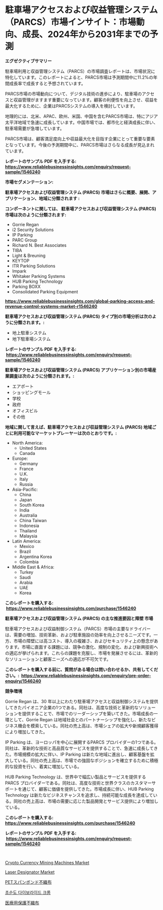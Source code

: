 <p><h1>駐車場アクセスおよび収益管理システム（PARCS）市場インサイト：市場動向、成長、2024年から2031年までの予測</h1></p><p><strong>エグゼクティブサマリー</strong></p>
<p><p>駐車場利用と収益管理システム（PARCS）の市場調査レポートは、市場状況に特化しています。このレポートによると、PARCS市場は予測期間中に11.2%の年間成長率で成長すると予想されています。</p><p>PARCS市場の市場動向について、デジタル技術の進歩により、駐車場のアクセスと収益管理がますます重要になっています。顧客の利便性を向上させ、収益を最大化するために、企業はPARCSシステムの導入を検討しています。</p><p>地理的には、北米、APAC、欧州、米国、中国を含むPARCS市場は、特にアジア太平洋地域で急速に成長しています。中国市場では、都市化と経済成長に伴い、駐車場需要が急増しています。</p><p>PARCS市場は、顧客満足度向上や収益最大化を目指す企業にとって重要な要素となっています。今後の予測期間中に、PARCS市場はさらなる成長が見込まれています。</p></p>
<p><strong>レポートのサンプル PDF を入手する: <a href="https://www.reliablebusinessinsights.com/enquiry/request-sample/1546240">https://www.reliablebusinessinsights.com/enquiry/request-sample/1546240</a></strong></p>
<p><strong>市場セグメンテーション:</strong></p>
<p><strong> 駐車場アクセスおよび収益管理システム (PARCS) 市場はさらに概要、展開、アプリケーション、地域に分類されます :</strong></p>
<p><strong>コンポーネントに関しては、 駐車場アクセスおよび収益管理システム (PARCS) 市場は次のように分類されます: &nbsp;</strong></p>
<p><ul><li>Gorrie Regan</li><li>i2 Security Solutions</li><li>IP Parking</li><li>PARC Group</li><li>Richard N. Best Associates</li><li>TIBA</li><li>Light & Breuning</li><li>KEYTOP</li><li>ITR Parking Solutions</li><li>Impark</li><li>Whitaker Parking Systems</li><li>HUB Parking Technology</li><li>Parking BOXX</li><li>Consolidated Parking Equipment</li></ul></p>
<p><strong><a href="https://www.reliablebusinessinsights.com/global-parking-access-and-revenue-control-systems-market-r1546240">https://www.reliablebusinessinsights.com/global-parking-access-and-revenue-control-systems-market-r1546240</a></strong></p>
<p><strong> 駐車場アクセスおよび収益管理システム (PARCS) タイプ別の市場分析は次のように分類されます。:</strong></p>
<p><ul><li>地上駐車システム</li><li>地下駐車場システム</li></ul></p>
<p><strong>レポートのサンプル PDF を入手する: &nbsp;<a href="https://www.reliablebusinessinsights.com/enquiry/request-sample/1546240">https://www.reliablebusinessinsights.com/enquiry/request-sample/1546240</a></strong></p>
<p><strong> 駐車場アクセスおよび収益管理システム (PARCS) アプリケーション別の市場産業調査は次のように分類されます。:</strong></p>
<p><ul><li>エアポート</li><li>ショッピングモール</li><li>学校</li><li>政府</li><li>オフィスビル</li><li>その他</li></ul></p>
<p><strong>地域に関して言えば、駐車場アクセスおよび収益管理システム (PARCS) 地域ごとに利用可能なマーケットプレーヤーは次のとおりです。:</strong></p>
<p><ul>
    <li>
        North America:
        <ul>
            <li>United States</li>
            <li>Canada</li>
        </ul>
    </li>
    <li>
        Europe:
        <ul>
            <li>Germany</li>
            <li>France</li>
            <li>U.K.</li>
            <li>Italy</li>
            <li>Russia</li>
        </ul>
    </li>
    <li>
        Asia-Pacific:
        <ul>
            <li>China</li>
            <li>Japan</li>
            <li>South Korea</li>
            <li>India</li>
            <li>Australia</li>
            <li>China Taiwan</li>
            <li>Indonesia</li>
            <li>Thailand</li>
            <li>Malaysia</li>
        </ul>
    </li>
    <li>
        Latin America:
        <ul>
            <li>Mexico</li>
            <li>Brazil</li>
            <li>Argentina Korea</li>
            <li>Colombia</li>
        </ul>
    </li>
    <li>
        Middle East & Africa:
        <ul>
            <li>Turkey</li>
            <li>Saudi</li>
            <li>Arabia</li>
            <li>UAE</li>
            <li>Korea</li>
        </ul>
    </li>
    </ul></p>
<p><strong>このレポートを購入する: &nbsp;<a href="https://www.reliablebusinessinsights.com/purchase/1546240">https://www.reliablebusinessinsights.com/purchase/1546240</a></strong></p>
<p><strong>駐車場アクセスおよび収益管理システム (PARCS) の主な推進要因と障壁 市場</strong></p>
<p><p>駐車場アクセスおよび収益制御システム（PARCS）市場の主要なドライバーは、需要の増加、技術革新、および駐車施設の効率を向上させるニーズです。一方、市場の障壁には高コスト、導入の複雑さ、およびセキュリティ上の懸念があります。市場に直面する課題には、競争の激化、規制の変化、および新興技術への適応が挙げられます。これらの課題を克服し、市場を発展させるには、革新的なソリューションと顧客ニーズへの適応が不可欠です。</p></p>
<p><strong>このレポートを購入する前に、質問がある場合は問い合わせるか、共有してください。:&nbsp; <a href="https://www.reliablebusinessinsights.com/enquiry/pre-order-enquiry/1546240">https://www.reliablebusinessinsights.com/enquiry/pre-order-enquiry/1546240</a></strong></p>
<p><strong>競争環境</strong></p>
<p><p>Gorrie Regan は、30 年以上にわたり駐車場アクセスと収益制御システムを提供してきたパイオニア企業の1つである。同社は、高度な技術と革新的なソリューションを提供することで、市場でのリーダーシップを築いてきた。市場成長の一環として、Gorrie Regan は地域社会とのパートナーシップを強化し、新たなビジネス機会を模索している。同社の売上高は、市場シェアの拡大や新規顧客獲得により増加してきた。</p><p>IP Parking は、ヨーロッパを中心に展開するPARCS プロバイダーの1つである。同社は、革新的な技術と高品質なサービスを提供することで、急速に成長してきた。市場規模の拡大に伴い、IP Parking は新たな地域に進出し、顧客基盤を拡大している。同社の売上高は、市場での強固なポジションを確立するために積極的な投資を行い、着実に増加している。</p><p>HUB Parking Technology は、世界中で幅広い製品とサービスを提供するPARCS プロバイダーである。同社は、高度な技術と世界クラスのカスタマーサポートを通じて、顧客に価値を提供してきた。市場成長に伴い、HUB Parking Technology は新たなビジネスチャンスを追求し、持続可能な成長を達成している。同社の売上高は、市場の需要に応じた製品開発とサービス提供により増加している。</p></p>
<p><strong>このレポートを購入する: &nbsp; <a href="https://www.reliablebusinessinsights.com/purchase/1546240">https://www.reliablebusinessinsights.com/purchase/1546240</a></strong></p>
<p><strong>レポートのサンプル PDF を入手する: &nbsp;<a href="https://www.reliablebusinessinsights.com/enquiry/request-sample/1546240">https://www.reliablebusinessinsights.com/enquiry/request-sample/1546240</a></strong><strong></strong></p>
<p>&nbsp;</p>
<p><p><a href="https://issuu.com/reportprime-2/docs/crypto-currency-mining-machines-market-size-2030.p">Crypto Currency Mining Machines Market</a></p><p><a href="https://github.com/myacatherineblakecaczo9vcsw/Market-Research-Report-List-2/blob/main/laser-designator-market.md">Laser Designator Market</a></p><p><a href="https://github.com/reliezer65/Market-Research-Report-List-1/blob/main/729154090718.md">PETスパンボンド不織布</a></p><p><a href="https://github.com/emakpiahsopiah/Market-Research-Report-List-1/blob/main/798984684385.md">초순도 다이보라이드 크롬</a></p><p><a href="https://github.com/RodHoppe07/Market-Research-Report-List-1/blob/main/739847590717.md">医療用保護不織布</a></p></p>